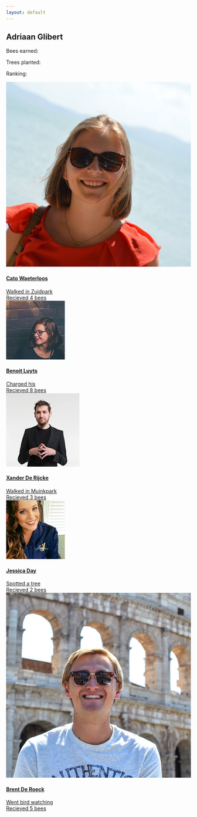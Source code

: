 ```yaml
---
layout: default
---
```


<div class="container-fluid main-container">
    <div class="row">
        <div class="row">
            <div class="profile-card-container">
                <div class="profile-card">
                    <h2><span class="bitter">Adriaan Glibert</span></h2>
                    <p class="raleway">Bees earned: <span></span></p>
                    <p class="raleway">Trees planted: <span></span></p>
                    <p class="raleway">Ranking: <span></span></p>
                </div>
            </div>
    </div>
    <div class="feed-container">
        <a href="profile-page.html">
            <div class="items-container">
                <div class="imagecontainer">
                    <img class="square-picture"
                    src="images/profilepics/11816153_10207428636542911_7324016453265116635_o.jpg">
                </div>
                <div class="text-content">
                    <h4 class="bitter friend-name">Cato Waeterloos</h4>
                    <span class="raleway">Walked in Zuidpark</span><br>
                    <span class="raleway">Recieved 4 bees</span>
                </div>
            </div>     
        </a>
        <a href="profile-page.html">
            <div class="items-container">    
                <div class="imagecontainer"> 
                    <img class="square-picture"
                    src="images/profilepics/14670902_10209405397124108_7508972105638290276_n.jpg">
                </div>
                <div class="text-content">
                    <h4 class="bitter friend-name">Benoit Luyts</h4>
                    <span class="raleway">Charged his</span><br>
                    <span class="raleway">Recieved 8 bees</span>
                </div>
            </div>
        </a>       
        <a href="profile-page.html">
            <div class="items-container">
                <div class="imagecontainer">    
                    <img class="square-picture"
                    src="images/profilepics/1621902_10152425467877591_8117900862627504529_n.jpg">
                </div>
                <div class="text-content">
                    <h4 class="bitter friend-name">Xander De Rijcke</h4>
                    <span class="raleway">Walked in Muinkpark</span><br>
                    <span class="raleway">Recieved 3 bees</span>
                </div>
            </div> 
        </a>              
        <a href="profile-page.html">
            <div class="items-container">  
                <div class="imagecontainer">  
                    <img class="square-picture"
                    src="images/profilepics/12037956_10104882660421220_7174763489812481495_n.jpg">
                </div>
                <div class="text-content">
                    <h4 class="bitter friend-name">Jessica Day</h4>
                    <span class="raleway">Spotted a tree</span><br>
                    <span class="raleway">Recieved 2 bees</span>
                </div>
            </div>
        </a>        
        <a href="profile-page.html">
            <div class="items-container">     
                <div class="imagecontainer">
                    <img class="square-picture"
                    src="images/profilepics/14962697_10211614406864031_2311714972928423112_n.jpg">
                </div>
                <div class="text-content">
                    <h4 class="bitter main-title">Brent De Roeck</h4>
                    <span class="raleway">Went bird watching</span><br>
                    <span class="raleway">Recieved 5 bees</span>
                </div>
            </div>     
        </a>   
    </div>
</div>